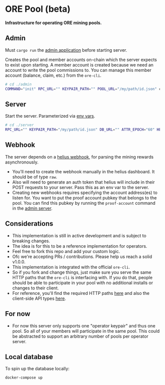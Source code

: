 # ORE Pool (beta)

**Infrastructure for operating ORE mining pools.**

## Admin
Must `cargo run` the [admin application](./admin/src/main.rs) before starting server.

Creates the pool and member accounts on-chain which the server expects to exist upon starting. A member account is created because we need an account to write the pool commissions to.
You can manage this member account (balance, claim, etc.) from the `ore-cli`.
```sh
# cd ./admin
COMMAND="init" RPC_URL="" KEYPAIR_PATH="" POOL_URL="/my/path/id.json" cargo run --release
```

## Server
Start the server. Parameterized via [env vars](./server/.env.example).
```sh
# cd ./server
RPC_URL="" KEYPAIR_PATH="/my/path/id.json" DB_URL="" ATTR_EPOCH="60" HELIUS_AUTH_TOKEN="" OPERATOR_COMMISSION="" RUST_LOG=info cargo run --release
```

## Webhook
The server depends on a [helius webhook](https://docs.helius.dev/webhooks-and-websockets/what-are-webhooks),
for parsing the mining rewards asynchronously.
- You'll need to create the webhook manually in the helius dashboard. It should be of type `raw`.
- Also will need to generate an auth token that helius will include in their POST requests to your server. Pass this as an env var to the server.
- Creating new webhooks requires specifying the account address(es) to listen for. You want to put the proof account pubkey that belongs to the pool. You can find this pubkey by running the `proof-account` command in the [admin server](./admin/src/main.rs).

## Considerations
- This implementation is still in active development and is subject to breaking changes.
- The idea is for this to be a reference implementation for operators.
- Feel free to fork this repo and add your custom logic.
- Ofc we're accepting PRs / contributions. Please help us reach a solid v1.0.0.
- This implementation is integrated with the official `ore-cli`.
- So if you fork and change things, just make sure you serve the same HTTP paths that the `ore-cli` is interfacing with. If you do that, people should be able to participate in your pool with no additional installs or changes to their client.
- For reference, you'll find the required HTTP paths [here](./server/src/contributor.rs) and also the client-side API types [here](./types/src/lib.rs).

## For now
- For now this server only supports one "operator keypair" and thus one pool. So all of your members will participate in the same pool. This could be abstracted to support an arbitrary number of pools per operator server.

## Local database
To spin up the database locally:
```
docker-compose up
```
